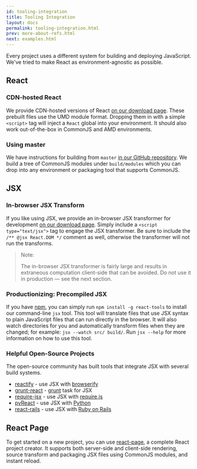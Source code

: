 ```yaml
---
id: tooling-integration
title: Tooling Integration
layout: docs
permalink: tooling-integration.html
prev: more-about-refs.html
next: examples.html
---
```


Every project uses a different system for building and deploying JavaScript. We've tried to make React as environment-agnostic as possible.

## React

### CDN-hosted React

We provide CDN-hosted versions of React [on our download page](/react/downloads.html). These prebuilt files use the UMD module format. Dropping them in with a simple `<script>` tag will inject a `React` global into your environment. It should also work out-of-the-box in CommonJS and AMD environments.


### Using master

We have instructions for building from `master` [in our GitHub repository](https://github.com/facebook/react). We build a tree of CommonJS modules under `build/modules` which you can drop into any environment or packaging tool that supports CommonJS.

## JSX

### In-browser JSX Transform

If you like using JSX, we provide an in-browser JSX transformer for development [on our download page](/react/downloads.html). Simply include a `<script type="text/jsx">` tag to engage the JSX transformer. Be sure to include the `/** @jsx React.DOM */` comment as well, otherwise the transformer will not run the transforms.

> Note:
>
> The in-browser JSX transformer is fairly large and results in extraneous computation client-side that can be avoided. Do not use it in production — see the next section.


### Productionizing: Precompiled JSX

If you have [npm](http://npmjs.org/), you can simply run `npm install -g react-tools` to install our command-line `jsx` tool. This tool will translate files that use JSX syntax to plain JavaScript files that can run directly in the browser. It will also watch directories for you and automatically transform files when they are changed; for example: `jsx --watch src/ build/`. Run `jsx --help` for more information on how to use this tool.


### Helpful Open-Source Projects

The open-source community has built tools that integrate JSX with several build systems.

* [reactify](https://github.com/andreypopp/reactify) - use JSX with [browserify](http://browserify.org/)
* [grunt-react](https://github.com/ericclemmons/grunt-react) - [grunt](http://gruntjs.com/) task for JSX
* [require-jsx](https://github.com/seiffert/require-jsx) - use JSX with [require.js](http://requirejs.org/)
* [pyReact](https://github.com/facebook/react-python) - use JSX with [Python](http://www.python.org/)
* [react-rails](https://github.com/facebook/react-rails) - use JSX with [Ruby on Rails](http://rubyonrails.org/)


## React Page

To get started on a new project, you can use [react-page](https://github.com/facebook/react-page/), a complete React project creator. It supports both server-side and client-side rendering, source transform and packaging JSX files using CommonJS modules, and instant reload.
